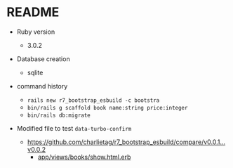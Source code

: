 # README

* Ruby version
  * 3.0.2

* Database creation
  * sqlite

* command history
  * `rails new r7_bootstrap_esbuild -c bootstra`
  * `bin/rails g scaffold book name:string price:integer`
  * `bin/rails db:migrate`

* Modified file to test `data-turbo-confirm`
  * https://github.com/charlietag/r7_bootstrap_esbuild/compare/v0.0.1...v0.0.2
    * [app/views/books/show.html.erb](https://github.com/charlietag/r7_bootstrap_esbuild/blob/master/app/views/books/show.html.erb)
